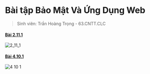 # Bài tập Bảo Mật Và Ứng Dụng Web

> Sinh viên: Trần Hoàng Trọng - 63.CNTT.CLC


#### [Bài 2.11.1](https://github.com/Toffu-BlankieChoccy/Web-Security-and-Applications/tree/main/bai2_11_1)
![2_11_1](https://github.com/Toffu-BlankieChoccy/Web-Security-and-Applications/assets/70308128/b6e35eec-2b01-4546-99e1-bc28097c0d88)

#### [Bài 4.10.1](https://github.com/Toffu-BlankieChoccy/Web-Security-and-Applications/tree/main/bai4_10_1)
![4 10 1](https://github.com/Toffu-BlankieChoccy/Web-Security-and-Applications/assets/70308128/8532ea89-f50c-435d-9ad9-282a2cf68892)



